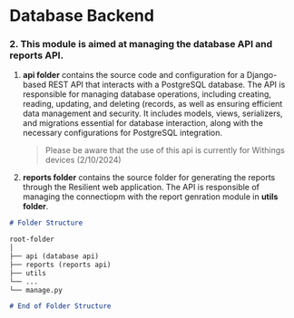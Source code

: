 # Database Backend

### 2. **This module is aimed at managing the database API and reports API.**

1. **api folder** contains the source code and configuration for a Django-based REST API that interacts with a PostgreSQL database. The API is responsible for managing database operations, including creating, reading, updating, and deleting (records, as well as ensuring efficient data management and security. It includes models, views, serializers, and migrations essential for database interaction, along with the necessary configurations for PostgreSQL integration.
   
   > Please be aware that the use of this api is currently for Withings devices (2/10/2024)
   
2.  **reports folder** contains the source folder for generating the reports through the Resilient web application. The API is responsible of managing the connectiopm with the report genration module in **utils folder**. 

   
   

```markdown
# Folder Structure

root-folder
│
├── api (database api)
├── reports (reports api)
├── utils
└── ...
└── manage.py

# End of Folder Structure


